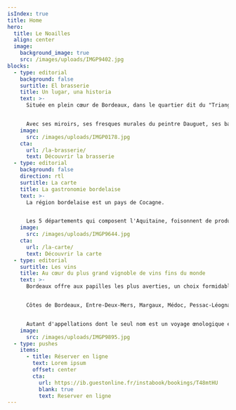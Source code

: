 ```yaml
---
isIndex: true
title: Home
hero:
  title: Le Noailles
  align: center
  image:
    background_image: true
    src: /images/uploads/IMGP9402.jpg
blocks:
  - type: editorial
    background: false
    surtitle: El brasserie
    title: Un lugar, una historia
    text: >-
      Située en plein cœur de Bordeaux, dans le quartier dit du "Triangle d'or", la Brasserie Le Noailles se définit comme <em>"la plus parisienne des brasseries bordelaises"</em>.


      Avec ses miroirs, ses fresques murales du peintre Dauguet, ses banquettes de velours rouge, ses garçons en gilet noir et tablier blanc, Le Noailles offre un cadre intemporel et une cuisine raffinée.
    image:
      src: /images/uploads/IMGP0178.jpg
    cta:
      url: /la-brasserie/
      text: Découvrir la brasserie
  - type: editorial
    background: false
    direction: rtl
    surtitle: La carte
    title: La gastronomie bordelaise
    text: >-
      La région bordelaise est un pays de Cocagne.


      Les 5 départements qui composent l'Aquitaine, foisonnent de produits gourmands dont le Noailles s'inspire pour concocter des mets savoureux et authentiques : lamproie, cèpes, asperges de Blaye, caviar de Gironde, fraises de Dordogne ou du Lot et Garonne, foie gras et volailles des Landes, truffes du Périgord…
    image:
      src: /images/uploads/IMGP9644.jpg
    cta:
      url: /la-carte/
      text: Découvrir la carte
  - type: editorial
    surtitle: Les vins
    title: Au cœur du plus grand vignoble de vins fins du monde
    text: >-
      Bordeaux offre aux papilles les plus averties, un choix formidable de crus de toutes les couleurs et de toutes les saveurs (Bordeaux rouges, rosés, blancs secs ou liquoreux).


      Côtes de Bordeaux, Entre-Deux-Mers, Margaux, Médoc, Pessac-Léognan, Pomerol, Saint-Emilion, Sauternes… 


      Autant d'appellations dont le seul nom est un voyage œnologique et auxquelles la carte du Noailles fait la part belle, qu'il s'agisse de petits Bordeaux à découvrir ou de grands crus mythiques.
    image:
      src: /images/uploads/IMGP9895.jpg
  - type: pushes
    items:
      - title: Réserver en ligne
        text: Lorem ipsum
        offset: center
        cta:
          url: https://ib.guestonline.fr/instabook/bookings/T48mtHU
          blank: true
          text: Reserver en ligne
---
```

